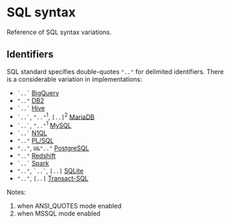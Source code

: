 # SQL syntax

Reference of SQL syntax variations.

## Identifiers

SQL standard specifies double-quotes `".."` for delimited identifiers.
There is a considerable variation in implementations:

- `` `..` `` [BigQuery](https://cloud.google.com/bigquery/docs/reference/standard-sql/lexical)
- `".."` [DB2](https://www.ibm.com/docs/en/db2/9.7?topic=elements-identifiers)
- `` `..` `` [Hive](https://cwiki.apache.org/confluence/pages/viewpage.action?pageId=27362034#LanguageManualDDL-AlterColumn)
- `` `..` ``, `".."`<sup>1</sup>, `[..]`<sup>2</sup> [MariaDB](https://mariadb.com/kb/en/identifier-names/)
- `` `..` ``, `".."`<sup>1</sup> [MySQL](https://dev.mysql.com/doc/refman/8.0/en/identifiers.html)
- `` `..` `` [N1QL](https://docs.couchbase.com/server/current/n1ql/n1ql-language-reference/identifiers.html)
- `".."` [PL/SQL](https://docs.oracle.com/database/121/LNPLS/fundamentals.htm#LNPLS99973)
- `".."`, `U&".."` [PostgreSQL](https://www.postgresql.org/docs/current/sql-syntax-lexical.html#SQL-SYNTAX-IDENTIFIERS)
- `".."` [Redshift](https://docs.aws.amazon.com/redshift/latest/dg/r_names.html)
- `` `..` `` [Spark](https://spark.apache.org/docs/latest/sql-ref-identifier.html)
- `".."`, `` `..` ``, `[..]` [SQLite](https://www.sqlite.org/lang_keywords.html)
- `".."`, `[..]` [Transact-SQL](https://docs.microsoft.com/en-us/sql/relational-databases/databases/database-identifiers?view=sql-server-ver15)

Notes:

1. when ANSI_QUOTES mode enabled
2. when MSSQL mode enabled
